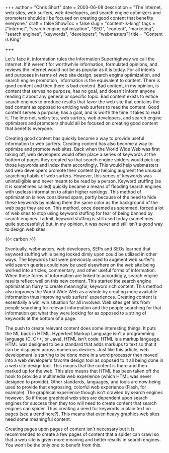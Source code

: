 +++
author = "Chris Short"
date = 2003-06-08
description = "The Internet, web sites, web surfers, web developers, and search engine optimizers and promoters should all be focused on creating good content that benefits everyone."
draft = false
ShowToc = false
slug = "content-is-king"
tags = ["internet", "search engine optimization", "SEO", "content", "marketing", "search engines", "keywords", "developers", "webmasters"]
title = "Content is King"

+++

Let's face it, information rules the Information Superhighway we call the Internet. If it weren't for worthwhile information, formulated opinions, and reviews the Internet would not be as popular as it is today. For all intents and purposes in terms of web site design, search engine optimization, and search engine promotion, information is the equivalent to content. There is good content and then there is bad content. Bad content, in my opinion, is content that serves no purpose, has no goal, and doesn't inform anyone reading it about any general or specific topic. Bad content exists to entice search engines to produce results that favor the web site that contains the bad content as opposed to enticing web surfers to read the content. Good content serves a purpose, has a goal, and is worth the time it takes to read it. The Internet, web sites, web surfers, web developers, and search engine optimizers and promoters should all be focused on creating good content that benefits everyone.


Creating good content has quickly become a way to provide useful information to web surfers. Creating content has also become a way to optimize and promote web sites. Back when the World Wide Web was first taking off, web developers would often place a series of keywords at the bottom of pages they created so that search engine spiders would pick up those keywords and index them accordingly. This would help webmasters and web developers promote their content by helping augment the unusual searching habits of web surfers. However, this series of keywords was unintelligible and never meant to be read by a person. Keyword stuffing (as it is sometimes called) quickly became a means of flooding search engines with useless information to attain higher rankings. This method of optimization is now considered spam, partly because of the need to hide these keywords by making them the same color as the background of the web page they are on. This method, once deemed as spammed, forced a lot of web sites to stop using keyword stuffing for fear of being banned by search engines. I admit, keyword stuffing is still used today (sometimes quite successfully) but, in my opinion, it was never and still isn't a good way to design web sites.

{{< carbon >}}

Eventually, webmasters, web developers, SEPs and SEOs learned that keyword stuffing while being looked dimly upon could be utilized in other ways. The keywords that were previously used to augment web surfer's wild search queries could now be used elsewhere on the web site being worked into articles, commentary, and other useful forms of information. When these forms of information are linked to accordingly, search engine results reflect well on this new content. This started the search engine optimization flurry to create meaningful, keyword rich content. This method also improves the World Wide Web as a whole by creating more available information thus improving web surfers' experiences. Creating content is essentially a win, win situation for all involved. Web sites get hits from people searching for relevant information and the people searching for that information get what they were looking for as opposed to a string of keywords at the bottom of a page.

The push to create relevant content does some interesting things. It puts the ML back in HTML. Hypertext Markup Language isn't a programming language (C, C++, or Java), HTML isn't code. HTML is a markup language. HTML was designed to be a standard that adds markups to text so that it can be displayed across numerous devices. Just like this article, web development is starting to be done more in a word processor then moved into a web developer's favorite design tool as opposed to it all being done in a web site design tool. This means that the content is there and then marked up for the web. This also means that HTML has been taken off the hook to provide a multimedia web experience (which HTML was never designed to provide). Other standards, languages, and tools are now being used to provide that engrossing, colorful web experience (Flash, for example). The graphical experience though isn't crawled by search engines however. So if those graphical web sites are dependent upon search engines for success then they too will need to create content that search engines can spider. Thus creating a need for keywords in plain text on pages (see a trend here?). This means that even heavy graphics web sites need some meaningful content.

Creating pages upon pages of content isn't necessary but it is recommended to create a few pages of content that a spider can crawl so that a web site is given more meaning and better results in search engines. You won't be the only one to benefit from this.
